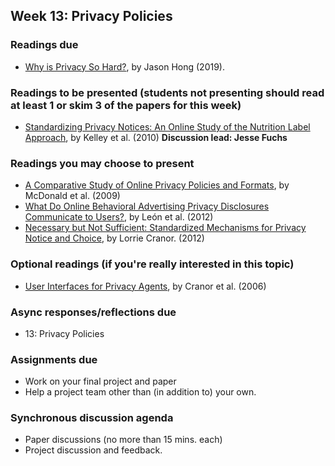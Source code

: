 ## Week 13: Privacy Policies

### Readings due

  - [Why is Privacy So Hard?](https://cacm.acm.org/blogs/blog-cacm/235401-why-is-privacy-so-hard/fulltext), by Jason Hong (2019).

### Readings to be presented (students not presenting should read at least 1 or skim 3 of the papers for this week) 

  - [Standardizing Privacy Notices: An Online Study of the Nutrition Label Approach](https://www.cylab.cmu.edu/_files/pdfs/tech_reports/CMUCyLab09014.pdf), by Kelley et al. (2010) **Discussion lead: Jesse Fuchs**

### Readings you may choose to present

  - [A Comparative Study of Online Privacy Policies and Formats](http://lorrie.cranor.org/pubs/authors-version-PETS-formats.pdf), by McDonald et al. (2009)
  - [What Do Online Behavioral Advertising Privacy Disclosures Communicate to Users?](http://www.blaseur.com/papers/wpes2012-obaicons.pdf), by León et al. (2012)
  - [Necessary but Not Sufficient: Standardized Mechanisms for Privacy Notice and Choice](http://www.jthtl.org/content/articles/V10I2/JTHTLv10i2_Cranor.PDF), by Lorrie Cranor. (2012)

### Optional readings (if you're really interested in this topic)

  - [User Interfaces for Privacy Agents](http://lorrie.cranor.org/pubs/privacy-bird-20050714.pdf), by Cranor et al. (2006)

### Async responses/reflections due

  - 13: Privacy Policies


### Assignments due

- Work on your final project and paper
- Help a project team other than (in addition to) your own.


### Synchronous discussion agenda
- Paper discussions (no more than 15 mins. each)
- Project discussion and feedback.
